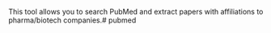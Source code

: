 This tool allows you to search PubMed and extract papers with affiliations to pharma/biotech companies.#   p u b m e d  
 